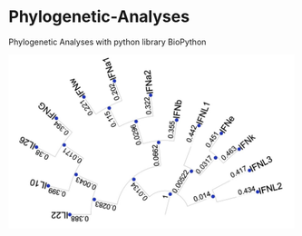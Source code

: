 # Phylogenetic-Analyses
Phylogenetic Analyses with python library BioPython

![Screenshot](Phylogenetic-Analyses.jpg)

